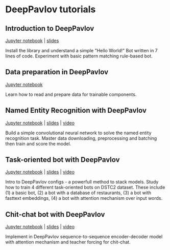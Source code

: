 # DeepPavlov tutorials

## Introduction to DeepPavlov

[Jupyter notebook](00_deeppavlov_intro.ipynb) | [slides](00_deeppavlov_intro.pdf) 

Install the library and understand a simple "Hello World!" Bot written in 7 lines of code. Experiment with basic pattern matching rule-based bot.

## Data preparation in DeepPavlov

[Jupyter notebook](01_deeppavlov_data.ipynb)

Learn how to read and prepare data for trainable components.

## Named Entity Recognition with DeepPavlov

[Jupyter notebook](02_deeppavlov_ner.ipynb) | [slides](02_deeppavlov_ner.pdf) | [video](https://youtu.be/6HlL87PWxXU)

Build a simple convolutional neural network to solve the named entity recognition task. Master data downloading, preprocessing and batching then train and score the model.  

## Task-oriented bot with DeepPavlov

[Jupyter notebook](03_deeppavlov_gobot.ipynb) | [slides](03_deeppavlov_gobot.pdf) | [video](https://youtu.be/uvH1zB7qahI)

Intro to DeepPavlov configs - a powerfull method to stack models. Study how to train 4 different task-oriented bots on DSTC2 dataset. These include (1) a basic bot, (2) a bot with a database of restaurants, (3) a bot with fasttext embeddings, (4) a bot with attention mechanism over input words. 

## Chit-chat bot with DeepPavlov

[Jupyter notebook](04_deeppavlov_chitchat.ipynb) | [slides](04_deeppavlov_chitchat.pdf) | [video](https://youtu.be/G1TkCkoghC8)

Implement in DeepPavlov sequence-to-sequence encoder-decoder model with attention mechanism and teacher forcing for chit-chat.
